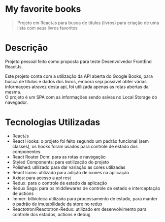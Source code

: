 # My favorite books
> Projeto em ReactJs para busca de titulos (livros) para criação de uma lista com seus livros favoritos

# Descrição
Projeto pessoal feito como proposta para teste Desenvolvedor FrontEnd ReactJs. <br>

Este projeto conta com a utilização da API aberta do Google Books, para busca de titulos e dados dos livros, 
embora seja possivel obter várias informaçoes atravez desta api, foi utilizada apenas as rotas abertas da mesma. <br>
O projeto é um SPA com as informações sendo salvas no Local Storage do navegador.

# Tecnologias Utilizadas
- ReactJs 
- React Hooks: o projeto foi feito segundo um padrão funcional (sem classes), os hooks foram usados para controle de estado dos componentes
- React Router Dom: para as rotas e navegação
- Styled Components: para estilização do projeto
- Polished: utilizado para dar variação as cores utilizadas
- React Icons: utilizado para adição de icones na aplicação
- Axios: para acesso a api rest
- Redux: para o controle de estado da aplicação
- Redux Saga: para os middlewares de controle de estado e interceptação de actions
- Immer: bilbioteca utilizada para processamento de estado, para manter o padrão de imutabilidade da store no redux
- Reactotron/Reactotron-Redux: utilizado em desenvolvimento para controle dos estados, actions e debug
